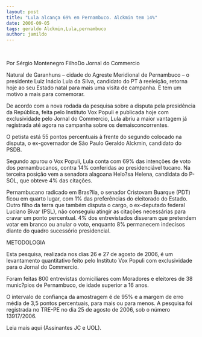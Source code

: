 ```yaml
---
layout: post
title: "Lula alcança 69% em Pernambuco. Alckmin tem 14%"
date: 2006-09-05
tags: geraldo Alckmin,Lula,pernambuco
author: jamildo
---
```

&nbsp;

Por S&eacute;rgio Montenegro FilhoDo Jornal do Commercio

Natural de Garanhuns &ndash; cidade do Agreste Meridional de Pernambuco &ndash; o presidente Luiz In&aacute;cio Lula da Silva, candidato do PT &agrave; reelei&ccedil;&atilde;o, retorna hoje ao seu Estado natal para mais uma visita de campanha. E tem um motivo a mais para comemorar.

De acordo com a nova rodada da pesquisa sobre a disputa pela presid&ecirc;ncia da Rep&uacute;blica, feita pelo Instituto Vox Populi e publicada hoje com exclusividade pelo Jornal do Commercio, Lula abriu a maior vantagem j&aacute; registrada at&eacute; agora na campanha sobre os demaisconcorrentes.

O petista est&aacute; 55 pontos percentuais &agrave; frente do segundo colocado na disputa, o ex-governador de S&atilde;o Paulo Geraldo Alckmin, candidato do PSDB.

Segundo apurou o Vox Populi, Lula conta com 69% das inten&ccedil;&otilde;es de voto dos pernambucanos, contra 14% conferidas ao presidenci&aacute;vel tucano. Na terceira posi&ccedil;&atilde;o vem a senadora alagoana Helo?sa Helena, candidata do P-SOL, que obteve 4% das cita&ccedil;&otilde;es.

Pernambucano radicado em Bras?lia, o senador Cristovam Buarque (PDT) ficou em quarto lugar, com 1% das prefer&ecirc;ncias do eleitorado do Estado. Outro filho da terra que tamb&eacute;m disputa o cargo, o ex-deputado federal Luciano Bivar (PSL), n&atilde;o conseguiu atingir as cita&ccedil;&otilde;es necess&aacute;rias para cravar um ponto percentual. 4% dos entrevistados disseram que pretendem votar em branco ou anular o voto, enquanto 8% permanecem indecisos diante do quadro sucess&oacute;rio presidencial.

METODOLOGIA

Esta pesquisa, realizada nos dias 26 e 27 de agosto de 2006, &eacute; um levantamento quantitativo feito pelo Instituto Vox Populi com exclusividade para o Jornal do Commercio.

Foram feitas 800 entrevistas domiciliares com Moradores e eleitores de 38 munic?pios de Pernambuco, de idade superior a 16 anos.

O intervalo de confian&ccedil;a da amostragem &eacute; de 95% e a margem de erro m&eacute;dia de 3,5 pontos percentuais, para mais ou para menos. A pesquisa foi registrada no TRE-PE no dia 25 de agosto de 2006, sob o n&uacute;mero 13917/2006.

Leia mais aqui (Assinantes JC e UOL).